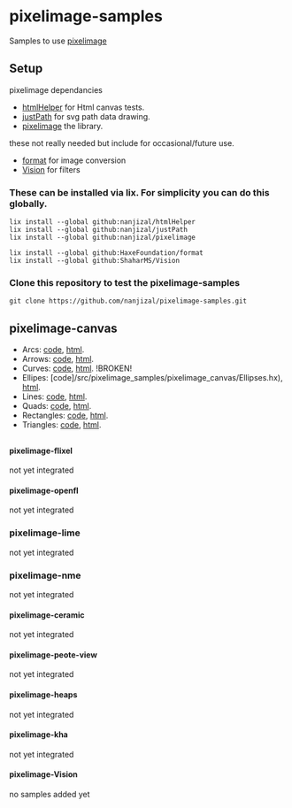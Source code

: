 # pixelimage-samples
Samples to use [pixelimage](https://github.com/nanjizal/pixelimage/)

## Setup
pixelimage dependancies
- [htmlHelper](https://github.com/nanjizal/htmlHelper/) for Html canvas tests.
- [justPath](https://github.com/nanjizal/justPath/) for svg path data drawing.
- [pixelimage](https://github.com/nanjizal/pixelimage/) the library.
  
these not really needed but include for occasional/future use.
- [format](https://github.com/HaxeFoundation/format/) for image conversion
- [Vision](https://github.com/ShaharMS/Vision) for filters
  
### These can be installed via lix. For simplicity you can do this globally.
```
lix install --global github:nanjizal/htmlHelper
lix install --global github:nanjizal/justPath
lix install --global github:nanjizal/pixelimage
```
```
lix install --global github:HaxeFoundation/format
lix install --global github:ShaharMS/Vision
```
### Clone this repository to test the pixelimage-samples
```
git clone https://github.com/nanjizal/pixelimage-samples.git
```

## pixelimage-canvas
  - Arcs: [code](/src/pixelimage_samples/pixelimage_canvas/Arcs.hx), [html](https://nanjizal.github.io/pixelimage-samples/bin/canvas_arcs.html).
  - Arrows: [code](/src/pixelimage_samples/pixelimage_canvas/Arrows.hx), [html](https://nanjizal.github.io/pixelimage-samples/bin/canvas_arrows.html).
  - Curves: [code](/src/pixelimage_samples/pixelimage_canvas/Curves.hx), [html](https://nanjizal.github.io/pixelimage-samples/bin/canvas_curves.html).  !BROKEN!
  - Ellipes: [code]/src/pixelimage_samples/pixelimage_canvas/Ellipses.hx), [html](https://nanjizal.github.io/pixelimage-samples/bin/canvas_ellipses.html).
  - Lines: [code](/src/pixelimage_samples/pixelimage_canvas/Lines.hx), [html](https://nanjizal.github.io/pixelimage-samples/bin/canvas_lines.html).
  - Quads: [code](/src/pixelimage_samples/pixelimage_canvas/Quads.hx), [html](https://nanjizal.github.io/pixelimage-samples/bin/canvas_quads.html).
  - Rectangles: [code](/src/pixelimage_samples/pixelimage_canvas/Rectangles.hx), [html](https://nanjizal.github.io/pixelimage-samples/bin/canvas_rectangles.html).
  - Triangles: [code](/src/pixelimage_samples/pixelimage_canvas/Triangles.hx), [html](https://nanjizal.github.io/pixelimage-samples/bin/canvas_triangles.html).
  
  
  
## 
#### pixelimage-flixel
not yet integrated

#### pixelimage-openfl
not yet integrated

### pixelimage-lime
not yet integrated

### pixelimage-nme
not yet integrated

#### pixelimage-ceramic
not yet integrated

#### pixelimage-peote-view
not yet integrated

#### pixelimage-heaps
not yet integrated

#### pixelimage-kha
not yet integrated

#### pixelimage-Vision
no samples added yet